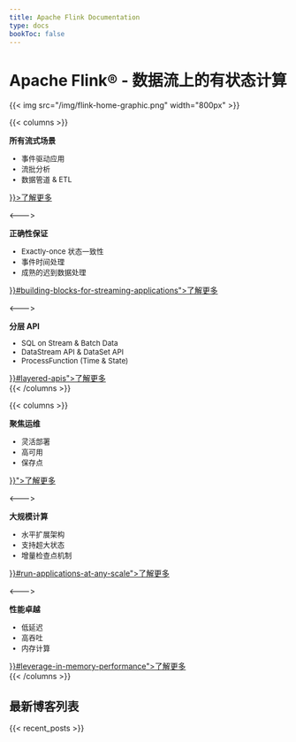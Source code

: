 ```yaml
---
title: Apache Flink Documentation 
type: docs
bookToc: false
---
```

<!--
Licensed to the Apache Software Foundation (ASF) under one
or more contributor license agreements.  See the NOTICE file
distributed with this work for additional information
regarding copyright ownership.  The ASF licenses this file
to you under the Apache License, Version 2.0 (the
"License"); you may not use this file except in compliance
with the License.  You may obtain a copy of the License at

  http://www.apache.org/licenses/LICENSE-2.0

Unless required by applicable law or agreed to in writing,
software distributed under the License is distributed on an
"AS IS" BASIS, WITHOUT WARRANTIES OR CONDITIONS OF ANY
KIND, either express or implied.  See the License for the
specific language governing permissions and limitations
under the License.
-->

# Apache Flink® - 数据流上的有状态计算

{{< img src="/img/flink-home-graphic.png" width="800px" >}}

{{< columns >}} <!-- begin columns block -->
<div class="panel panel-default">
    <div class="panel-heading">
        <span class="glyphicon glyphicon-th"></span> <b>所有流式场景</b>
    </div>
    <div class="panel-body">
        <ul style="font-size: small;">
            <li>事件驱动应用</li>
            <li>流批分析</li>
            <li>数据管道 & ETL</li>
            </ul>
        <a href={{< ref "docs/use-cases" >}}>了解更多</a>
    </div>
</div>

<---> <!-- magic separator, between columns -->
<div class="panel panel-default">
    <div class="panel-heading">
        <span class="glyphicon glyphicon-ok"></span> <b>正确性保证</b>
    </div>
    <div class="panel-body">
        <ul style="font-size: small;">
            <li>Exactly-once 状态一致性</li>
            <li>事件时间处理</li>
            <li>成熟的迟到数据处理</li>
        </ul>
    <a href="{{< ref "docs/what-is-flink/flink-applications" >}}#building-blocks-for-streaming-applications">了解更多</a>
    </div>
</div>

<---> <!-- magic separator, between columns -->
<div class="panel panel-default">
    <div class="panel-heading">
        <span class="glyphicon glyphicon glyphicon-sort-by-attributes"></span> <b>分层 API</b>
    </div>
    <div class="panel-body">
        <ul style="font-size: small;">
            <li>SQL on Stream & Batch Data</li>
            <li>DataStream API & DataSet API</li>
            <li>ProcessFunction (Time & State)</li>
        </ul>
    <a href="{{< ref "docs/what-is-flink/flink-applications" >}}#layered-apis">了解更多</a>
    </div>
</div>
{{< /columns >}}

{{< columns >}} <!-- begin columns block -->
<div class="panel panel-default">
    <div class="panel-heading">
        <span class="glyphicon glyphicon-dashboard"></span> <b>聚焦运维</b>
    </div>
    <div class="panel-body">
        <ul style="font-size: small;">
            <li>灵活部署</li>
            <li>高可用</li>
            <li>保存点</li>
        </ul>
    <a href="{{< ref "docs/what-is-flink/flink-operations" >}}">了解更多</a>
    </div>
</div>

<---> <!-- magic separator, between columns -->
<div class="panel panel-default">
    <div class="panel-heading">
        <span class="glyphicon glyphicon-fullscreen"></span> <b>大规模计算</b>
    </div>
    <div class="panel-body">
        <ul style="font-size: small;">
            <li>水平扩展架构</li>
            <li>支持超大状态</li>
            <li>增量检查点机制</li>
        </ul>
    <a href="{{< ref "docs/what-is-flink/flink-architecture" >}}#run-applications-at-any-scale">了解更多</a>
    </div>
</div>

<---> <!-- magic separator, between columns -->
<div class="panel panel-default">
    <div class="panel-heading">
        <span class="glyphicon glyphicon-flash"></span> <b>性能卓越</b>
    </div>
    <div class="panel-body">
        <ul style="font-size: small;">
            <li>低延迟</li>
            <li>高吞吐</li>
            <li>内存计算</li>
        </ul>
    <a href="{{< ref "docs/what-is-flink/flink-architecture" >}}#leverage-in-memory-performance">了解更多</a>
    </div>
</div>
{{< /columns >}}

## 最新博客列表

{{< recent_posts >}}
